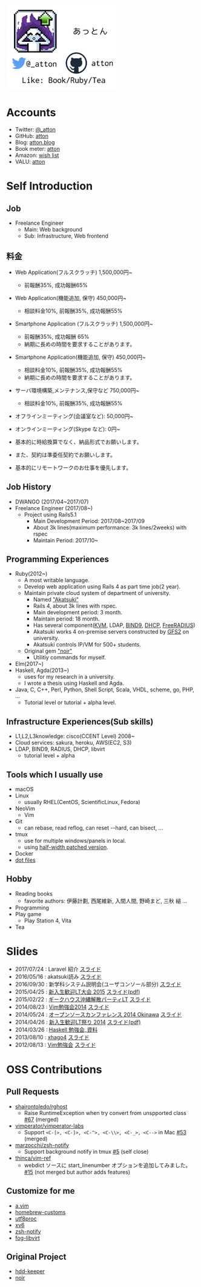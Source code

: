 <title>atton-.github.com</title>

<img src="business_card.png" alt="めいし" width="300px">


# Accounts
* Twitter: [@_atton](https://twitter.com/_atton)
* GitHub:  [atton](https://github.com/atton)
* Blog: [atton.blog](https://attonblog.blogspot.jp/)
* Book meter: [atton](https://bookmeter.com/users/764422)
* Amazon: [wish list](https://www.amazon.co.jp/registry/wishlist/273DXGJEJLEVN/)
* VALU: [atton](https://valu.is/atton)

# Self Introduction

## Job
* Freelance Engineer
    * Main: Web background
    * Sub: Infrastructure, Web frontend

## 料金
* Web Application(フルスクラッチ) 1,500,000円~
    * 前報酬35%, 成功報酬65%
* Web Application(機能追加, 保守) 450,000円~
    * 相談料金10%, 前報酬35%, 成功報酬55%
* Smartphone Application (フルスクラッチ) 1,500,000円~
    * 前報酬35%, 成功報酬 65%
    * 納期に長めの時間を要求することがあります。
* Smartphone Application(機能追加, 保守) 450,000円~
    * 相談料金10%, 前報酬35%, 成功報酬55%
    * 納期に長めの時間を要求することがあります。
* サーバ環境構築,メンテナンス,保守など 750,000円~
    * 相談料金10%, 前報酬35%, 成功報酬55%
* オフラインミーティング(会議室など): 50,000円~
* オンラインミーティング(Skype など): 0円~

* 基本的に時給換算でなく、納品形式でお願いします。
* また、契約は準委任契約でお願いします。
* 基本的にリモートワークのお仕事を優先します。


## Job History
* DWANGO (2017/04~2017/07)
* Freelance Engineer (2017/08~)
    * Project using Rails5.1
        * Main Development Period: 2017/08~2017/09
        * About 3k lines(maximum performance: 3k lines/2weeks) with rspec
        * Maintain Period: 2017/10~

## Programming Experiences
* Ruby(2012~)
    * A most writable language.
    * Develop web application using Rails 4 as part time job(2 year).
    * Maintain private cloud system of department of university.
        * Named ["Akatsuki"](https://attonblog.blogspot.jp/2016/05/akatsuki-reading.html)
        * Rails 4, about 3k lines with rspec.
        * Main development period: 3 month.
        * Maintain period: 18 month.
        * Has several component([KVM](https://attonblog.blogspot.jp/2015/10/control-kvm-using-fog-libvirt.html), LDAP, [BIND9](https://attonblog.blogspot.jp/2015/10/bind-sdb-with-rails.html), [DHCP](https://attonblog.blogspot.jp/2015/12/freeradius-multiple-dhcp.html), [FreeRADIUS](https://attonblog.blogspot.jp/2015/10/freeradius-dhcp-with-rails.html))
        * Akatsuki works 4 on-premise servers constructed by [GFS2](https://attonblog.blogspot.jp/2015/11/centos7-hacluster-gfs2.html) on university.
        * Akatsuki controls IP/VM for 500+ students.
    * Original gem ["noir"](https://github.com/atton/noir)
        * Utilitiy commands for myself.
* Elm(2017~)
* Haskell, Agda(2013~)
    * uses for my research in a university.
    * I wrote a thesis using Haskell and Agda.
* Java, C, C++, Perl, Python, Shell Script, Scala, VHDL, scheme, go, PHP, ...
    * Tutorial level or tutorial + alpha level.

## Infrastructure Experiences(Sub skills)
* L1,L2,L3knowledge: cisco(CCENT Level) 2008~
* Cloud services: sakura, heroku, AWS(EC2, S3)
* LDAP, BIND9, RADIUS, DHCP, libvirt
    * tutorial level + alpha

## Tools which I usually use
* macOS
* Linux
    * usually RHEL(CentOS, ScientificLinux, Fedora)
* NeoVim
    * Vim
* Git
    * can rebase, read reflog, can reset --hard, can bisect, ...
* tmux
    * use for multiple windows/panels in local.
    * using [half-width patched version](https://attonblog.blogspot.jp/2017/04/full-width-tmux.html).
* Docker
* [dot files](https://github.com/atton/dot_files)

## Hobby
* Reading books
    * favorite authors: 伊藤計劃, 西尾維新, 入間人間, 野崎まど, 三秋 縋 ...
* Programming
* Play game
    * Play Station 4, Vita
* Tea


# Slides
* 2017/07/24 : Laravel 紹介 [スライド](slides/laravel51/slide.html)
* 2016/05/16 : akatsuki読み [スライド](slides/akatsuki-reading/slide.html)
* 2016/09/30 : 新学科システム説明会(ユーザコンソール部分) [スライド](slides/syskan-new-system-presentation/slide.html)
* 2015/04/25 : [新入生歓迎LT大会 2015](https://a2abe3fb399b60bc8c18fbfcd3.doorkeeper.jp/events/23373) [スライド(pdf)](slides/ie-lt-2015/ie-lt-2015.pdf)
* 2015/02/22 : [ギークハウス沖縄解散パーティLT](https://atnd.org/events/61450) [スライド](slides/geeoki_last/geeoki.html)
* 2014/08/23 : [Vim勉強会2014](https://atnd.org/events/55445) [スライド](slides/ie-vim-2014/slide.html)
* 2014/05/24 : [オープンソースカンファレンス 2014 Okinawa](http://www.ospn.jp/osc2014-okinawa/) [スライド](slides/osc2014/slide.html)
* 2014/04/26 : [新入生歓迎LT祭り 2014](https://atnd.org/events/49555) [スライド(pdf)](slides/ie-lt-2014/ie-lt-2014.pdf)
* 2014/03/26 : [Haskell 勉強会](https://atnd.org/events/48884)_[資料](https://github.com/ie-developers/ie-haskell)
* 2013/08/10 : [xhago4](http://hago.doorkeeper.jp/events/4396) [スライド](slides/xhago4/xhago4.html)
* 2012/08/13 : [Vim勉強会](http://atnd.org/events/30822) [スライド](slides/iedev_vim/iedev_vim.html)



# OSS Contributions

## Pull Requests

* [shairontoledo/rghost](https://github.com/shairontoledo/rghost)
    * Raise RuntimeException when try convert from unspported class [#67](https://github.com/shairontoledo/rghost/pull/67) (merged)
* [vimperator/vimperator-labs](https://github.com/vimperator/vimperator-labs)
    * Support `<C-[>, <C-]>, <C-^>, <C-\\>, <C-_>, <C-->` in Mac [#53](https://github.com/vimperator/vimperator-labs/pull/53) (merged)
* [marzocchi/zsh-notify](https://github.com/marzocchi/zsh-notify)
    * Support background notify in tmux [#5](https://github.com/marzocchi/zsh-notify/pull/5) (self close)
* [thinca/vim-ref](https://github.com/thinca/vim-ref)
    * webdict ソースに start_linenumber オプションを追加してみました。 [#15](https://github.com/thinca/vim-ref/pull/15) (not merged but author adds features)


## Customize for me
* [a.vim](https://github.com/atton/a.vim)
* [homebrew-customs](https://github.com/atton/homebrew-customs)
* [utf8proc](https://github.com/atton/utf8proc)
* [xv6](https://github.com/atton/xv6)
* [zsh-notify](https://github.com/atton/zsh-notify)
* [fog-libvirt](https://github.com/atton/fog-libvirt)

## Original Project
* [hdd-keeper](https://github.com/atton/hdd-keeper)
* [noir](https://github.com/atton/noir)

